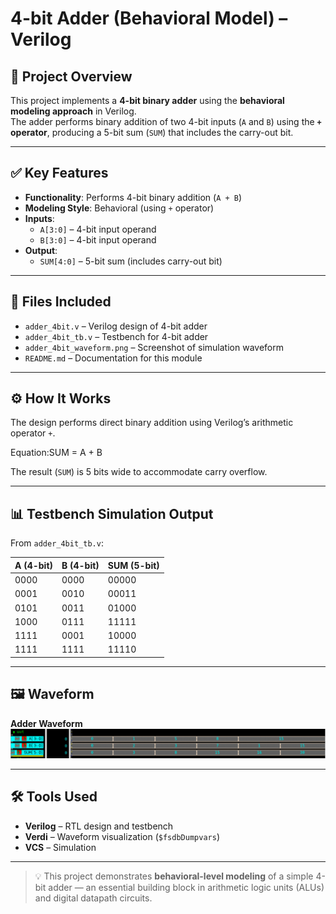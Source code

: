 # 4-bit Adder (Behavioral Model) – Verilog

## 🧠 Project Overview

This project implements a **4-bit binary adder** using the **behavioral modeling approach** in Verilog.  
The adder performs binary addition of two 4-bit inputs (`A` and `B`) using the **`+` operator**, producing a 5-bit sum (`SUM`) that includes the carry-out bit.

---

## ✅ Key Features

- **Functionality**: Performs 4-bit binary addition (`A + B`)
- **Modeling Style**: Behavioral (using `+` operator)
- **Inputs**:
  - `A[3:0]` – 4-bit input operand
  - `B[3:0]` – 4-bit input operand
- **Output**:
  - `SUM[4:0]` – 5-bit sum (includes carry-out bit)

---

## 📂 Files Included

- `adder_4bit.v` – Verilog design of 4-bit adder  
- `adder_4bit_tb.v` – Testbench for 4-bit adder  
- `adder_4bit_waveform.png` – Screenshot of simulation waveform  
- `README.md` – Documentation for this module  

---

## ⚙️ How It Works

The design performs direct binary addition using Verilog’s arithmetic operator `+`.

Equation:SUM = A + B

The result (`SUM`) is 5 bits wide to accommodate carry overflow.

---

## 📊 Testbench Simulation Output

From `adder_4bit_tb.v`:

| A (4-bit) | B (4-bit) | SUM (5-bit) |
|------------|------------|-------------|
| 0000 | 0000 | 00000 |
| 0001 | 0010 | 00011 |
| 0101 | 0011 | 01000 |
| 1000 | 0111 | 11111 |
| 1111 | 0001 | 10000 |
| 1111 | 1111 | 11110 |

---

## 🖼 Waveform

**Adder Waveform**
![4-bit Adder Waveform](adder_+.png)

---

## 🛠 Tools Used

- **Verilog** – RTL design and testbench  
- **Verdi** – Waveform visualization (`$fsdbDumpvars`)  
- **VCS** – Simulation  

---

> 💡 This project demonstrates **behavioral-level modeling** of a simple 4-bit adder — an essential building block in arithmetic logic units (ALUs) and digital datapath circuits.
